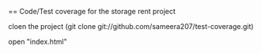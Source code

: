 == Code/Test coverage for the storage rent project

cloen the project  (git clone git://github.com/sameera207/test-coverage.git)

open "index.html"


